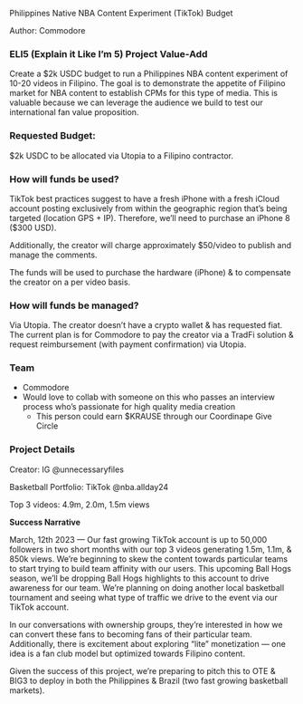 Philippines Native NBA Content Experiment (TikTok) Budget

Author: Commodore

### ELI5 (Explain it Like I’m 5) Project Value-Add

Create a $2k USDC budget to run a Philippines NBA content experiment of 10-20 videos in Filipino. The goal is to demonstrate the appetite of Filipino market for NBA content to establish CPMs for this type of media. This is valuable because we can leverage the audience we build to test our international fan value proposition. 

### Requested Budget:

$2k USDC to be allocated via Utopia to a Filipino contractor. 

### How will funds be used?

TikTok best practices suggest to have a fresh iPhone with a fresh iCloud account posting exclusively from within the geographic region that’s being targeted (location GPS + IP). Therefore, we’ll need to purchase an iPhone 8 ($300 USD). 

Additionally, the creator will charge approximately $50/video to publish and manage the comments. 

The funds will be used to purchase the hardware (iPhone) & to compensate the creator on a per video basis. 

### How will funds be managed?

Via Utopia. The creator doesn’t have a crypto wallet & has requested fiat. The current plan is for Commodore to pay the creator via a TradFi solution & request reimbursement (with payment confirmation) via Utopia. 

### Team

- Commodore
- Would love to collab with someone on this who passes an interview process who’s passionate for high quality media creation
    - This person could earn $KRAUSE through our Coordinape Give Circle

### Project Details

Creator: IG @unnecessaryfiles

Basketball Portfolio: TikTok @nba.allday24

Top 3 videos: 4.9m, 2.0m, 1.5m views

**Success Narrative**

March, 12th 2023 — Our fast growing TikTok account is up to 50,000 followers in two short months with our top 3 videos generating 1.5m, 1.1m, & 850k views. We’re beginning to skew the content towards particular teams to start trying to build team affinity with our users. This upcoming Ball Hogs season, we’ll be dropping Ball Hogs highlights to this account to drive awareness for our team. We’re planning on doing another local basketball tournament and seeing what type of traffic we drive to the event via our TikTok account.

In our conversations with ownership groups, they’re interested in how we can convert these fans to becoming fans of their particular team. Additionally, there is excitement about exploring “lite” monetization — one idea is a fan club model but optimized towards Filipino content.

Given the success of this project, we’re preparing to pitch this to OTE & BIG3 to deploy in both the Philippines & Brazil (two fast growing basketball markets).
